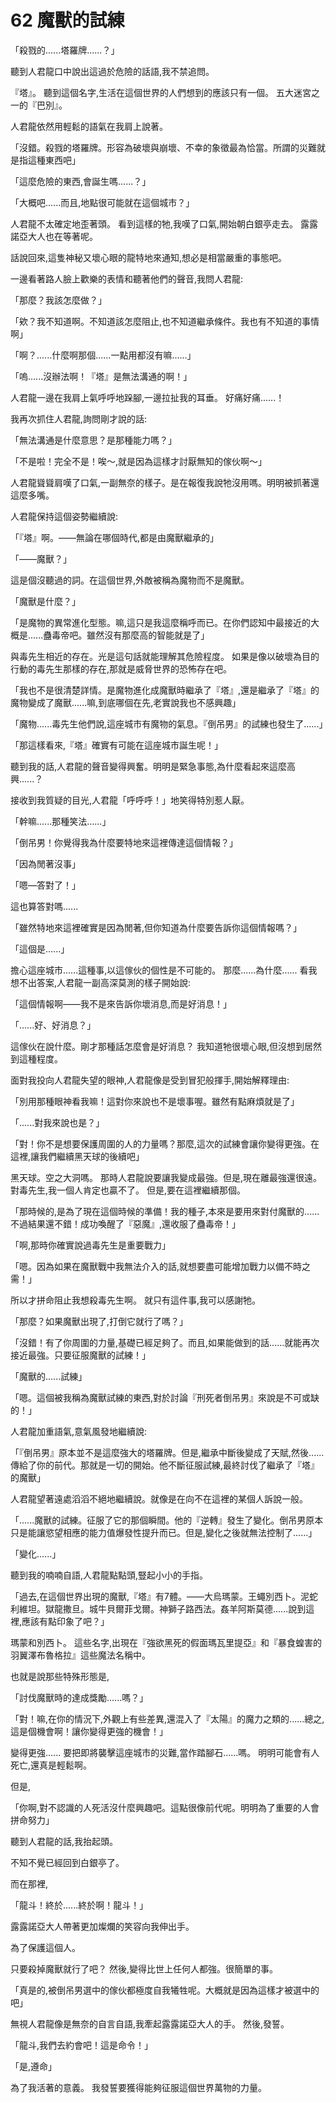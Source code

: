 # 62 魔獸的試練

「殺戮的......塔羅牌......？」

聽到人君龍口中說出這過於危險的話語,我不禁追問。

『塔』。
聽到這個名字,生活在這個世界的人們想到的應該只有一個。
五大迷宮之一的『巴別』。

人君龍依然用輕鬆的語氣在我肩上說著。

「沒錯。殺戮的塔羅牌。形容為破壞與崩壞、不幸的象徵最為恰當。所謂的災難就是指這種東西吧」

「這麼危險的東西,會誕生嗎......？」

「大概吧......而且,地點很可能就在這個城市？」

人君龍不太確定地歪著頭。
看到這樣的牠,我嘆了口氣,開始朝白銀亭走去。
露露諾亞大人也在等著呢。

話說回來,這隻神秘又壞心眼的龍特地來通知,想必是相當嚴重的事態吧。

一邊看著路人臉上歡樂的表情和聽著他們的聲音,我問人君龍:

「那麼？我該怎麼做？」

「欸？我不知道啊。不知道該怎麼阻止,也不知道繼承條件。我也有不知道的事情啊」

「啊？......什麼啊那個......一點用都沒有嘛......」

「嗚......沒辦法啊！『塔』是無法溝通的啊！」

人君龍一邊在我肩上氣呼呼地跺腳,一邊拉扯我的耳垂。
好痛好痛......！

我再次抓住人君龍,詢問剛才說的話:

「無法溝通是什麼意思？是那種能力嗎？」

「不是啦！完全不是！唉～,就是因為這樣才討厭無知的傢伙啊～」

人君龍聳聳肩嘆了口氣,一副無奈的樣子。是在報復我說牠沒用嗎。明明被抓著還這麼多嘴。

人君龍保持這個姿勢繼續說:

「『塔』啊。——無論在哪個時代,都是由魔獸繼承的」

「——魔獸？」

這是個沒聽過的詞。在這個世界,外敵被稱為魔物而不是魔獸。

「魔獸是什麼？」 

「是魔物的異常進化型態。嘛,這只是我這麼稱呼而已。在你們認知中最接近的大概是......蠱毒帝吧。雖然沒有那麼高的智能就是了」

與毒先生相近的存在。光是這句話就能理解其危險程度。
如果是像以破壞為目的行動的毒先生那樣的存在,那就是威脅世界的恐怖存在吧。

「我也不是很清楚詳情。是魔物進化成魔獸時繼承了『塔』,還是繼承了『塔』的魔物變成了魔獸......嘛,到底哪個在先,老實說我也不感興趣」

「魔物......毒先生他們說,這座城市有魔物的氣息。『倒吊男』的試練也發生了......」

「那這樣看來,『塔』確實有可能在這座城市誕生呢！」

聽到我的話,人君龍的聲音變得興奮。明明是緊急事態,為什麼看起來這麼高興......？

接收到我質疑的目光,人君龍「呼呼呼！」地笑得特別惹人厭。

「幹嘛......那種笑法......」

「倒吊男！你覺得我為什麼要特地來這裡傳達這個情報？」

「因為閒著沒事」

「嗯—答對了！」

這也算答對嗎......

「雖然特地來這裡確實是因為閒著,但你知道為什麼要告訴你這個情報嗎？」

「這個是......」

擔心這座城市......這種事,以這傢伙的個性是不可能的。
那麼......為什麼......
看我想不出答案,人君龍一副高深莫測的樣子開始說:

「這個情報啊——我不是來告訴你壞消息,而是好消息！」

「......好、好消息？」

這傢伙在說什麼。剛才那種話怎麼會是好消息？
我知道牠很壞心眼,但沒想到居然到這種程度。

面對我投向人君龍失望的眼神,人君龍像是受到冒犯般揮手,開始解釋理由:

「別用那種眼神看我嘛！這對你來說也不是壞事喔。雖然有點麻煩就是了」

「......對我來說也是？」

「對！你不是想要保護周圍的人的力量嗎？那麼,這次的試練會讓你變得更強。在這裡,讓我們繼續黑天球的後續吧」

黑天球。空之大洞嗎。
那時人君龍說要讓我變成最強。但是,現在離最強還很遠。對毒先生,我一個人肯定也贏不了。
但是,要在這裡繼續那個。

「那時候的,是為了現在這個時候的準備！我的種子,本來是要用來對付魔獸的......不過結果還不錯！成功喚醒了『惡魔』,還收服了蠱毒帝！」

「啊,那時你確實說過毒先生是重要戰力」

「嗯。因為如果在魔獸戰中我無法介入的話,就想要盡可能增加戰力以備不時之需！」

所以才拼命阻止我想殺毒先生啊。
就只有這件事,我可以感謝牠。

「那麼？如果魔獸出現了,打倒它就行了嗎？」

「沒錯！有了你周圍的力量,基礎已經足夠了。而且,如果能做到的話......就能再次接近最強。只要征服魔獸的試練！」

「魔獸的......試練」

「嗯。這個被我稱為魔獸試練的東西,對於討論『刑死者倒吊男』來說是不可或缺的！」

人君龍加重語氣,意氣風發地繼續說:

「『倒吊男』原本並不是這麼強大的塔羅牌。但是,繼承中斷後變成了天賦,然後......傳給了你的前代。那就是一切的開始。他不斷征服試練,最終討伐了繼承了『塔』的魔獸」

人君龍望著遠處滔滔不絕地繼續說。就像是在向不在這裡的某個人訴說一般。

「......魔獸的試練。征服了它的那個瞬間。他的『逆轉』發生了變化。倒吊男原本只是能讓慾望相應的能力值爆發性提升而已。但是,變化之後就無法控制了......」

「變化......」

聽到我的喃喃自語,人君龍點點頭,豎起小小的手指。

「過去,在這個世界出現的魔獸,『塔』有7體。——大烏瑪蒙。王蠅別西卜。泥蛇利維坦。獄龍撒旦。城牛貝爾菲戈爾。神獅子路西法。姦羊阿斯莫德......說到這裡,應該有點印象了吧？」

瑪蒙和別西卜。
這些名字,出現在『強欲黑死的假面瑪瓦里提亞』和『暴食蝗害的羽翼澤布魯格拉』這些魔法名稱中。

也就是說那些特殊形態是,

「討伐魔獸時的達成獎勵......嗎？」

「對！嘛,在你的情況下,外觀上有些差異,還混入了『太陽』的魔力之類的......總之,這是個機會啊！讓你變得更強的機會！」

變得更強......
要把即將襲擊這座城市的災難,當作踏腳石......嗎。
明明可能會有人死亡,還真是輕鬆啊。

但是,

「你啊,對不認識的人死活沒什麼興趣吧。這點很像前代呢。明明為了重要的人會拼命努力」

聽到人君龍的話,我抬起頭。

不知不覺已經回到白銀亭了。

而在那裡,

「龍斗！終於......終於啊！龍斗！」

露露諾亞大人帶著更加燦爛的笑容向我伸出手。

為了保護這個人。

只要殺掉魔獸就行了吧？
然後,變得比世上任何人都強。很簡單的事。

「真是的,被倒吊男選中的傢伙都極度自我犧牲呢。大概就是因為這樣才被選中的吧」

無視人君龍像是無奈的自言自語,我牽起露露諾亞大人的手。
然後,發誓。

「龍斗,我們去約會吧！這是命令！」

「是,遵命」

為了我活著的意義。
我發誓要獲得能夠征服這個世界萬物的力量。